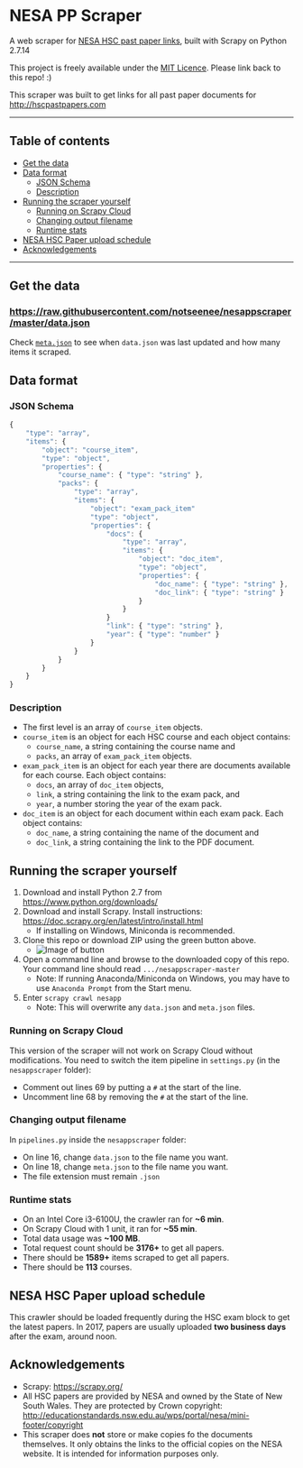 # NESA PP Scraper
A web scraper for
[NESA HSC past paper links](http://educationstandards.nsw.edu.au/wps/portal/nesa/11-12/Understanding-the-curriculum/resources/hsc-exam-papers),
built with Scrapy on Python 2.7.14

This project is freely available under the [MIT Licence](https://github.com/notseenee/nesappscraper/blob/master/LICENSE).
Please link back to this repo! :)

This scraper was built to get links for all past paper documents for 
http://hscpastpapers.com

---

## Table of contents
* [Get the data](#get-the-data)
* [Data format](#data-format)
    * [JSON Schema](#json-schema)
    * [Description](#description)
* [Running the scraper yourself](#running-the-scraper-yourself)
    * [Running on Scrapy Cloud](#running-on-scrapy-cloud)
    * [Changing output filename](#changing-output-filename)
    * [Runtime stats](#runtime-stats)
* [NESA HSC Paper upload schedule](#nesa-hsc-paper-upload-schedule)
* [Acknowledgements](#acknowledgements)

---
## Get the data
### https://raw.githubusercontent.com/notseenee/nesappscraper/master/data.json

Check [`meta.json`](https://raw.githubusercontent.com/notseenee/nesappscraper/master/meta.json)
to see when `data.json` was last updated and how many items it scraped.

## Data format
### JSON Schema
```javascript
{
    "type": "array",
    "items": {
        "object": "course_item",
        "type": "object",
        "properties": {
            "course_name": { "type": "string" },
            "packs": {
                "type": "array",
                "items": {
                    "object": "exam_pack_item"
                    "type": "object",
                    "properties": {
                        "docs": {
                            "type": "array",
                            "items": {
                                "object": "doc_item",
                                "type": "object",
                                "properties": { 
                                    "doc_name": { "type": "string" },
                                    "doc_link": { "type": "string" }
                                }
                            }
                        }
                        "link": { "type": "string" },
                        "year": { "type": "number" }
                    }
                }
            }
        }
    }
}
```
### Description
* The first level is an array of `course_item` objects.
* `course_item` is an object for each HSC course and each object contains:
    * `course_name`, a string containing the course name and
    * `packs`, an array of `exam_pack_item` objects.
* `exam_pack_item` is an object for each year there are documents available for
  each course. Each object contains:
    * `docs`, an array of `doc_item` objects,
    * `link`, a string containing the link to the exam pack, and
    * `year`, a number storing the year of the exam pack.
* `doc_item` is an object for each document within each exam pack. Each object
  contains:
    * `doc_name`, a string containing the name of the document and
    * `doc_link`, a string containing the link to the PDF document.

## Running the scraper yourself
1. Download and install Python 2.7 from https://www.python.org/downloads/
2. Download and install Scrapy. Install instructions:
   https://doc.scrapy.org/en/latest/intro/install.html
    * If installing on Windows, Miniconda is recommended.
3. Clone this repo or download ZIP using the green button above.
    * ![Image of button](https://i.imgur.com/HEa7joN.png)
4. Open a command line and browse to the downloaded copy of this repo.
   Your command line should read `.../nesappscraper-master`
    * Note: If running Anaconda/Miniconda on Windows, you may have to use
      `Anaconda Prompt` from the Start menu.
5. Enter `scrapy crawl nesapp`
    * Note: This will overwrite any `data.json` and `meta.json` files.

### Running on Scrapy Cloud
This version of the scraper will not work on Scrapy Cloud without modifications.
You need to switch the item pipeline in `settings.py`
(in the `nesappscraper` folder):

* Comment out lines 69 by putting a `#` at the start of the line.
* Uncomment line 68 by removing the `#` at the start of the line.

### Changing output filename
In `pipelines.py` inside the `nesappscraper` folder:

* On line 16, change `data.json` to the file name you want.
* On line 18, change `meta.json` to the file name you want.
* The file extension must remain `.json`

### Runtime stats
* On an Intel Core i3-6100U, the crawler ran for **~6 min**.
* On Scrapy Cloud with 1 unit, it ran for **~55 min**.
* Total data usage was **~100 MB**.
* Total request count should be **3176+** to get all papers.
* There should be **1589+** items scraped to get all papers.
* There should be **113** courses.

## NESA HSC Paper upload schedule
This crawler should be loaded frequently during the HSC exam block to get the
latest papers. In 2017, papers are usually uploaded **two business days** after
the exam, around noon.


## Acknowledgements
* Scrapy: https://scrapy.org/
* All HSC papers are provided by NESA and owned by the State of New South Wales.
  They are protected by Crown copyright:
  http://educationstandards.nsw.edu.au/wps/portal/nesa/mini-footer/copyright
* This scraper does **not** store or make copies fo the documents themselves.
  It only obtains the links to the official copies on the NESA website.
  It is intended for information purposes only.
